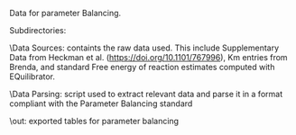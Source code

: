 Data for parameter Balancing. 

Subdirectories:

\Data Sources: containts the raw data used. This include Supplementary Data from Heckman et al. (https://doi.org/10.1101/767996), Km entries from Brenda, and standard Free energy of reaction estimates computed with EQuilibrator.

\Data Parsing: script used to extract relevant data and parse it in a format compliant with the Parameter Balancing standard

\out: exported tables for parameter balancing
